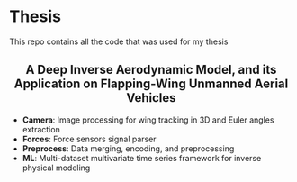 # Thesis

This repo contains all the code that was used for my thesis

## <div align="center"> A Deep Inverse Aerodynamic Model, and its Application on Flapping-Wing Unmanned Aerial Vehicles </div>

- **Camera**: Image processing for wing tracking in 3D and Euler angles extraction
- **Forces**: Force sensors signal parser
- **Preprocess**: Data merging, encoding, and preprocessing
- **ML**: Multi-dataset multivariate time series framework for inverse physical modeling
